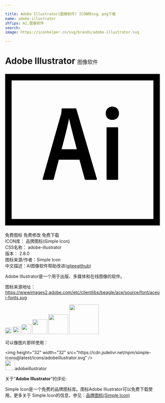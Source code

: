 ```yaml
---

title: Adobe Illustrator(图像软件) ICON转svg、png下载
name: adobe-illustrator
zhTips: AI,图像软件
search: 
image: https://iconhelper.cn/svg/brands/adobe-illustrator.svg

---
```


# Adobe Illustrator  <small style="font-size: 60%;font-weight: 100">图像软件</small>

<div id="svg" class="svg-wrap">
<svg role="img" viewBox="0 0 24 24" xmlns="http://www.w3.org/2000/svg"><title>Adobe Illustrator icon</title><path d="M0 .3v23.4h24V.3H0zm1 1h22v21.4H1V1.3zm7.325 12.25l-.792 2.998c-.017.083-.05.102-.148.102H5.917c-.1 0-.115-.033-.1-.148l2.84-9.945c.05-.18.082-.338.098-.833 0-.066.033-.1.083-.1h2.096c.066 0 .1.018.116.1l3.185 10.794c.017.083 0 .132-.083.132h-1.65c-.083 0-.132-.02-.148-.086l-.825-3.015H8.322zm2.788-1.625c-.28-1.106-.94-3.528-1.188-4.7h-.017c-.214 1.17-.742 3.15-1.155 4.7h2.36zm4.5-5.558c0-.643.445-1.023 1.023-1.023.61 0 1.023.412 1.023 1.023 0 .66-.43 1.023-1.04 1.023-.6 0-1.01-.363-1.01-1.023zm.112 2.274c0-.08.033-.11.116-.11h1.57c.088 0 .12.033.12.116v7.895c0 .083-.016.116-.115.116h-1.55c-.1 0-.133-.05-.133-.13V8.64z"/></svg>
</div>
<detail full-name='adobe-illustrator'></detail>

<div class="detail-page">
<p>
<span><span class="badge-success badge">免费图标</span> <span class="badge-success badge">免费修改</span>  <span class="badge-success badge">免费下载</span> </span>
<br/>
<span>
ICON库：
<span class="badge-secondary badge">品牌图标(Simple Icon)</span> 
</span>
<br/>
<span>
CSS名称：
<span class="badge-secondary badge">adobe-illustrator</span> 
</span>

<br/>
<span>
版本：
<span class="badge-secondary badge">2.8.0</span> 
</span>
<br/>
<span>图标来源/作者：<span class="badge-light badge">Simple Icon</span></span> 
<br/>
<span class="zh-detail">中文描述：<span class="badge-primary badge">AI</span><span class="badge-primary badge">图像软件</span><span class="help-link"><span>帮助改进</span>(<a href="https://gitee.com/liuwave/icon-helper/edit/master/json/brands/adobe-illustrator.json" target="_blank" rel="noopener noreferrer">gitee</a><a href="https://github.com/liuwave/icon-helper/edit/master/json/brands/adobe-illustrator.json" target="_blank" rel="noopener noreferrer">github</a></span>)</span><br/>
</p>
</div><div class="description description alert alert-light"><p>Adobe Illustrator是一个用于出版、多媒体和在线图像的软件。</p><p>图标来源地址：<a href="https://wwwimages2.adobe.com/etc/clientlibs/beagle/ace/source/font/aceui-fonts.svg" target="_blank" rel="noopener noreferrer">https://wwwimages2.adobe.com/etc/clientlibs/beagle/ace/source/font/aceui-fonts.svg</a></p></div>
<div class="alert alert-dark">
<img height="21" width="21" src="https://cdn.jsdelivr.net/npm/simple-icons@latest/icons/adobeillustrator.svg" />
<img height="24" width="24" src="https://cdn.jsdelivr.net/npm/simple-icons@latest/icons/adobeillustrator.svg" />
<img height="32" width="32" src="https://cdn.jsdelivr.net/npm/simple-icons@latest/icons/adobeillustrator.svg" />
<img height="48" width="48" src="https://cdn.jsdelivr.net/npm/simple-icons@latest/icons/adobeillustrator.svg" />
<img height="64" width="64" src="https://cdn.jsdelivr.net/npm/simple-icons@latest/icons/adobeillustrator.svg" />
<img height="96" width="96" src="https://cdn.jsdelivr.net/npm/simple-icons@latest/icons/adobeillustrator.svg" />

</div>
<div>
  <p>可以像图片那样使用：    
  </p>
  <div class="alert alert-primary" style="font-size: 14px">
    &lt;img height="32" width="32" src="https://cdn.jsdelivr.net/npm/simple-icons@latest/icons/adobeillustrator.svg" /&gt;
    <copy-btn content='<img height="32" width="32" src="https://cdn.jsdelivr.net/npm/simple-icons@latest/icons/adobeillustrator.svg" />'></copy-btn>
  </div>
  <div class="alert alert-secondary">
    <img height="32" width="32" src="https://cdn.jsdelivr.net/npm/simple-icons@latest/icons/adobeillustrator.svg" />adobeillustrator
    <copy-btn content="adobeillustrator" btn-title="复制图标名称"></copy-btn>
  </div>
</div>
<div class="icon-detail__container">
<p>关于“<b>Adobe Illustrator</b>”的评论:</p>
</div>
<Vssue title="关于“Adobe Illustrator”的评论" />
<div><p>Simple Icon是一个免费的品牌图标库。图标Adobe Illustrator可以免费下载使用。更多关于  Simple Icon的信息，参见：<a target="_blank" href="https://iconhelper.cn/brands.html">品牌图标(Simple Icon)</a>
</p></div>

